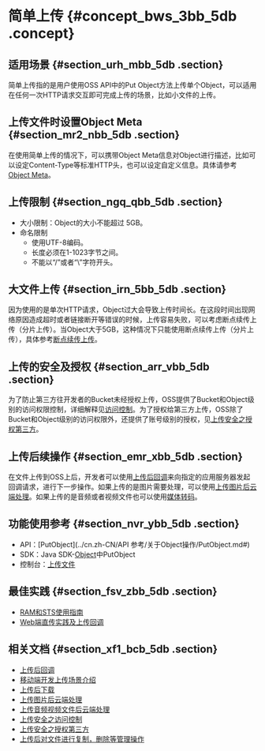 # 简单上传 {#concept_bws_3bb_5db .concept}

## 适用场景 {#section_urh_mbb_5db .section}

简单上传指的是用户使用OSS API中的Put Object方法上传单个Object，可以适用在任何一次HTTP请求交互即可完成上传的场景，比如小文件的上传。

## 上传文件时设置Object Meta {#section_mr2_nbb_5db .section}

在使用简单上传的情况下，可以携带Object Meta信息对Object进行描述，比如可以设定Content-Type等标准HTTP头，也可以设定自定义信息。具体请参考[Object Meta](cn.zh-CN/开发指南/管理文件/设置对象/文件元信息.md#)。

## 上传限制 {#section_ngq_qbb_5db .section}

-   大小限制：Object的大小不能超过 5GB。
-   命名限制
    -   使用UTF-8编码。
    -   长度必须在1-1023字节之间。
    -   不能以“/”或者“\\”字符开头。

## 大文件上传 {#section_irn_5bb_5db .section}

因为使用的是单次HTTP请求，Object过大会导致上传时间长。在这段时间出现网络原因造成超时或者链接断开等错误的时候，上传容易失败，可以考虑断点续传上传（分片上传）。当Object大于5GB，这种情况下只能使用断点续传上传（分片上传），具体参考[断点续传上传](cn.zh-CN/开发指南/上传文件/断点续传.md#)。

## 上传的安全及授权 {#section_arr_vbb_5db .section}

为了防止第三方往开发者的Bucket未经授权上传，OSS提供了Bucket和Object级别的访问权限控制，详细解释见[访问控制](cn.zh-CN//访问控制.md#)。为了授权给第三方上传，OSS除了Bucket和Object级别的访问权限外，还提供了账号级别的授权，见[上传安全之授权第三方](cn.zh-CN/开发指南/上传文件/授权给第三方上传.md#)。

## 上传后续操作 {#section_emr_xbb_5db .section}

在文件上传到OSS上后，开发者可以使用[上传后回调](cn.zh-CN/开发指南/上传文件/上传回调.md#)来向指定的应用服务器发起回调请求，进行下一步操作。如果上传的是图片需要处理，可以使用[上传图片后云端处理](cn.zh-CN/开发指南/图片服务.md#)。如果上传的是音频或者视频文件也可以使用[媒体转码](cn.zh-CN/开发指南/云端数据处理.md#)。

## 功能使用参考 {#section_nvr_ybb_5db .section}

-   API：[PutObject](../cn.zh-CN/API 参考/关于Object操作/PutObject.md#)
-   SDK：Java SDK-[Object](https://help.aliyun.com/document_detail/32013.html)中PutObject
-   控制台：[上传文件](../cn.zh-CN//上传文件.md#)

## 最佳实践 {#section_fsv_zbb_5db .section}

-   [RAM和STS使用指南](../cn.zh-CN//权限管理概述.md#)
-   [Web端直传实践及上传回调](../cn.zh-CN//Web端直传实践简介.md#)

## 相关文档 {#section_xf1_bcb_5db .section}

-   [上传后回调](cn.zh-CN/开发指南/上传文件/上传回调.md#)
-   [移动端开发上传场景介绍](cn.zh-CN/开发指南/接入OSS/基于OSS的移动开发.md#)
-   [上传后下载](cn.zh-CN/开发指南/下载文件/简单下载.md#)
-   [上传图片后云端处理](cn.zh-CN/开发指南/图片服务.md#)
-   [上传音频视频文件后云端处理](cn.zh-CN/开发指南/云端数据处理.md#)
-   [上传安全之访问控制](cn.zh-CN//访问控制.md#)
-   [上传安全之授权第三方](cn.zh-CN/开发指南/上传文件/授权给第三方上传.md#)
-   [上传后对文件进行复制，删除等管理操作](cn.zh-CN/开发指南/管理文件/设置对象/文件元信息.md#)

